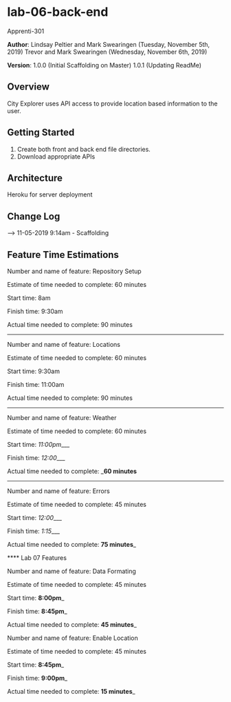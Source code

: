 # lab-06-back-end
Apprenti-301

**Author**: Lindsay Peltier and Mark Swearingen (Tuesday, November 5th, 2019)
Trevor and Mark Swearingen (Wednesday, November 6th, 2019)

**Version**: 
1.0.0 (Initial Scaffolding on Master)
1.0.1 (Updating ReadMe) 

## Overview
City Explorer uses API access to provide location based information to the user. 

## Getting Started
1) Create both front and back end file directories.
2) Download appropriate APIs

## Architecture
<!-- Provide a detailed description of the application design. What technologies (languages, libraries, etc) you're using, and any other relevant design information. -->
Heroku for server deployment

## Change Log
<!-- Use this area to document the iterative changes made to your application as each feature is successfully implemented. Use time stamps. Here's an examples:

01-01-2001 4:59pm - Application now has a fully-functional express server, with a GET route for the location resource.

## Credits and Collaborations
<!-- Give credit (and a link) to other people or resources that helped you build this application. -->
-->
11-05-2019 9:14am - Scaffolding 

## Feature Time Estimations

Number and name of feature: Repository Setup

Estimate of time needed to complete: 60 minutes

Start time: 8am

Finish time: 9:30am

Actual time needed to complete: 90 minutes

****

Number and name of feature: Locations

Estimate of time needed to complete: 60 minutes

Start time: 9:30am

Finish time: 11:00am

Actual time needed to complete: 90 minutes

****

Number and name of feature: Weather

Estimate of time needed to complete: 60 minutes

Start time: _11:00pm____

Finish time: _12:00____

Actual time needed to complete: ___60 minutes__

****

Number and name of feature: Errors

Estimate of time needed to complete: 45 minutes

Start time: _12:00____

Finish time: _1:15____

Actual time needed to complete: __75 minutes___


**** Lab 07 Features

Number and name of feature: Data Formating

Estimate of time needed to complete: 45 minutes

Start time: __8:00pm___

Finish time: __8:45pm___

Actual time needed to complete: __45 minutes___


Number and name of feature: Enable Location

Estimate of time needed to complete: 45 minutes

Start time: __8:45pm___

Finish time: __9:00pm___

Actual time needed to complete: __15 minutes___

